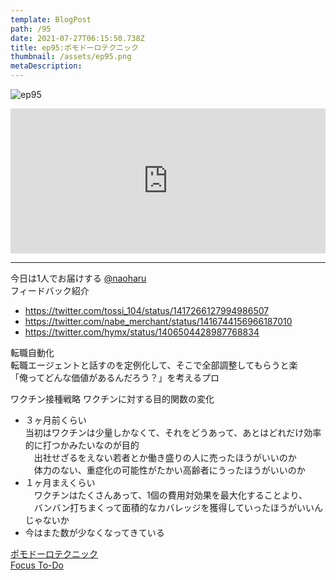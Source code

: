 ```yaml
---
template: BlogPost
path: /95
date: 2021-07-27T06:15:50.738Z
title: ep95:ポモドーロテクニック
thumbnail: /assets/ep95.png
metaDescription:
---
```

![ep95](/assets/ep95.png)

<iframe src="https://open.spotify.com/embed/episode/5Bg2kCDydSMRtAnc39oZop" width="100%" height="232" frameBorder="0" allowfullscreen="" allow="autoplay; clipboard-write; encrypted-media; fullscreen; picture-in-picture"></iframe>

***

今日は1人でお届けする [@naoharu](https://twitter.com/naoharu)  
フィードバック紹介
- https://twitter.com/tossi_104/status/1417266127994986507
- https://twitter.com/nabe_merchant/status/1416744156966187010
- https://twitter.com/hymx/status/1406504428987768834

転職自動化  
転職エージェントと話すのを定例化して、そこで全部調整してもらうと楽  
「俺ってどんな価値があるんだろう？」を考えるプロ  

ワクチン接種戦略
ワクチンに対する目的関数の変化  
- ３ヶ月前くらい  
  当初はワクチンは少量しかなくて、それをどうあって、あとはどれだけ効率的に打つかみたいなのが目的  
　出社せざるをえない若者とか働き盛りの人に売ったほうがいいのか  
　体力のない、重症化の可能性がたかい高齢者にうったほうがいいのか  
- １ヶ月まえくらい  
　ワクチンはたくさんあって、1個の費用対効果を最大化することより、  
　バンバン打ちまくって面積的なカバレッジを獲得していったほうがいいんじゃないか  
- 今はまた数が少なくなってきている

[ポモドーロテクニック](https://ja.wikipedia.org/wiki/%E3%83%9D%E3%83%A2%E3%83%89%E3%83%BC%E3%83%AD%E3%83%BB%E3%83%86%E3%82%AF%E3%83%8B%E3%83%83%E3%82%AF)  
[Focus To-Do](https://apps.apple.com/jp/app/focus-to-do-%25E3%2583%259D%25E3%2583%25A2%25E3%2583%2589%25E3%2583%25BC%25E3%2583%25AD%25E6%258A%2580%25E8%25A1%2593-%25E3%2582%25BF%25E3%2582%25B9%25E3%2582%25AF%25E7%25AE%25A1%25E7%2590%2586/id966057213?uo=4)  

